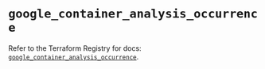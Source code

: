 # `google_container_analysis_occurrence`

Refer to the Terraform Registry for docs: [`google_container_analysis_occurrence`](https://registry.terraform.io/providers/hashicorp/google/5.28.0/docs/resources/container_analysis_occurrence).
